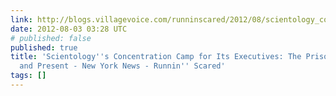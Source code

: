 ```yaml
---
link: http://blogs.villagevoice.com/runninscared/2012/08/scientology_concentration_camp_the_hole.php
date: 2012-08-03 03:28 UTC
# published: false
published: true
title: 'Scientology''s Concentration Camp for Its Executives: The Prisoners, Past
  and Present - New York News - Runnin'' Scared'
tags: []
---
```



